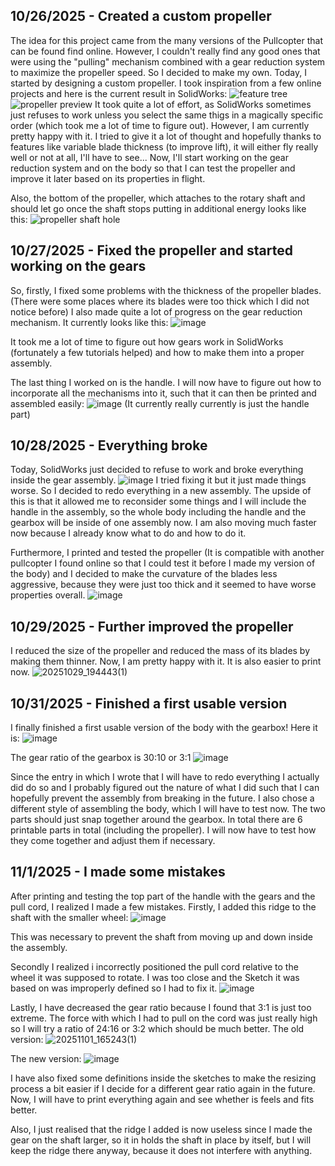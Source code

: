 <!--
  ===================    !!READ THIS NOTICE!!   ====================
  DO NOT edit this file manually. Your changes WILL BE OVERWRITTEN!
  This journal is auto generated and updated by Hack Club Blueprint.
  To edit this file, please edit your journal entries on Blueprint.
  ==================================================================
-->

## 10/26/2025 - Created a custom propeller  

The idea for this project came from the many versions of the Pullcopter that can be found find online. However, I couldn't really find any good ones that were using the "pulling" mechanism combined with a gear reduction system to maximize the propeller speed. So I decided to make my own.
Today, I started by designing a custom propeller. I took inspiration from a few online projects and here is the current result in SolidWorks:
![feature tree](https://blueprint.hackclub.com/user-attachments/blobs/proxy/eyJfcmFpbHMiOnsiZGF0YSI6NTcyMCwicHVyIjoiYmxvYl9pZCJ9fQ==--0e1f53772b359ea5068a5cd8fdf9285a39a15965/image.png)
![propeller preview](https://blueprint.hackclub.com/user-attachments/blobs/proxy/eyJfcmFpbHMiOnsiZGF0YSI6NTcyMywicHVyIjoiYmxvYl9pZCJ9fQ==--c92be1ce1b3f423be1b2b938db5f6343cbb897f0/image.png)
It took quite a lot of effort, as SolidWorks sometimes just refuses to work unless you select the same thigs in a magically specific order (which took me a lot of time to figure out). However, I am currently pretty happy with it. I tried to give it a lot of thought and hopefully thanks to features like variable blade thickness (to improve lift), it will either fly really well or not at all, I'll have to see... Now, I'll start working on the gear reduction system and on the body so that I can test the propeller and improve it later based on its properties in flight.

Also, the bottom of the propeller, which attaches to the rotary shaft and should let go once the shaft stops putting in additional energy looks like this:
![propeller shaft hole](https://blueprint.hackclub.com/user-attachments/blobs/proxy/eyJfcmFpbHMiOnsiZGF0YSI6NTcyNCwicHVyIjoiYmxvYl9pZCJ9fQ==--09efc1b2e7272dc0ccb3abe831a8f392eba03b32/image.png)  

## 10/27/2025 - Fixed the propeller and started working on the gears  

So, firstly, I fixed some problems with the thickness of the propeller blades. (There were some places where its blades were too thick which I did not notice before)
I also made quite a lot of progress on the gear reduction mechanism. It currently looks like this:
![image](https://blueprint.hackclub.com/user-attachments/blobs/proxy/eyJfcmFpbHMiOnsiZGF0YSI6NTg1MSwicHVyIjoiYmxvYl9pZCJ9fQ==--76872e49c5baf7d17cd1be5fca8595545f72f8dd/image.png)

It took me a lot of time to figure out how gears work in SolidWorks (fortunately a few tutorials helped) and how to make them into a proper assembly.

The last thing I worked on is the handle. I will now have to figure out how to incorporate all the mechanisms into it, such that it can then be printed and assembled easily:
![image](https://blueprint.hackclub.com/user-attachments/blobs/proxy/eyJfcmFpbHMiOnsiZGF0YSI6NTg1NCwicHVyIjoiYmxvYl9pZCJ9fQ==--3d6450dbe753bdc30a6a1f8c6edfad7866d146e8/image.png)
(It currently really currently is just the handle part)
  

## 10/28/2025 - Everything broke  

Today, SolidWorks just decided to refuse to work and broke everything inside the gear assembly. 
![image](https://blueprint.hackclub.com/user-attachments/blobs/proxy/eyJfcmFpbHMiOnsiZGF0YSI6NjA3NCwicHVyIjoiYmxvYl9pZCJ9fQ==--11bd8362a898b12ea27e071699fc62431d2292c0/image.png)
I tried fixing it but it just made things worse. So I decided to redo everything in a new assembly. The upside of this is that it allowed me to reconsider some things and I will include the handle in the assembly, so the whole body including the handle and the gearbox will be inside of one assembly now. I am also moving much faster now because I already know what to do and how to do it.

Furthermore, I printed and tested the propeller (It is compatible with another pullcopter I found online so that I could test it before I made my version of the body) and I decided to make the curvature of the blades less aggressive, because they were just too thick and it seemed to have worse properties overall.
![image](https://blueprint.hackclub.com/user-attachments/blobs/proxy/eyJfcmFpbHMiOnsiZGF0YSI6NjA3NSwicHVyIjoiYmxvYl9pZCJ9fQ==--78b2d99ac4c749fdba4aa13fb3cbff1b4221f013/image.png)
  

## 10/29/2025 - Further improved the propeller  

I reduced the size of the propeller and reduced the mass of its blades by making them thinner. Now, I am pretty happy with it. It is also easier to print now.
![20251029_194443(1)](https://blueprint.hackclub.com/user-attachments/blobs/proxy/eyJfcmFpbHMiOnsiZGF0YSI6NjUxOSwicHVyIjoiYmxvYl9pZCJ9fQ==--a057caa9db44d56f26f43138182a601ac16bae98/20251029_194443(1).jpg)
  

## 10/31/2025 - Finished a first usable version  

I finally finished a first usable version of the body with the gearbox! Here it is:
![image](https://blueprint.hackclub.com/user-attachments/blobs/proxy/eyJfcmFpbHMiOnsiZGF0YSI6NzE3MiwicHVyIjoiYmxvYl9pZCJ9fQ==--6cc5add3e0916e601ee7e72d6c85f8e2dff12a6a/image.png)

The gear ratio of the gearbox is 30:10 or 3:1
![image](https://blueprint.hackclub.com/user-attachments/blobs/proxy/eyJfcmFpbHMiOnsiZGF0YSI6NzE3MywicHVyIjoiYmxvYl9pZCJ9fQ==--a551e20644eaed32900ed53cc8b5e0d612018211/image.png)

Since the entry in which I wrote that I will have to redo everything I actually did do so and I probably figured out the nature of what I did such that I can hopefully prevent the assembly from breaking in the future. I also chose a different style of assembling the body, which I will have to test now. The two parts should just snap together around the gearbox. In total there are 6 printable parts in total (including the propeller). I will now have to test how they come together and adjust them if necessary.  

## 11/1/2025 - I made some mistakes  

After printing and testing the top part of the handle with the gears and the pull cord, I realized I made a few mistakes. Firstly, I added this ridge to the shaft with the smaller wheel:
![image](https://blueprint.hackclub.com/user-attachments/blobs/proxy/eyJfcmFpbHMiOnsiZGF0YSI6NzQ0NiwicHVyIjoiYmxvYl9pZCJ9fQ==--a843306c54636194e21b4f98bcd565f0b59f86e5/image.png)

This was necessary to prevent the shaft from moving up and down inside the assembly.

Secondly I realized i incorrectly positioned the pull cord relative to the wheel it was supposed to rotate. I was too close and the Sketch it was based on was improperly defined so I had to fix it.
![image](https://blueprint.hackclub.com/user-attachments/blobs/proxy/eyJfcmFpbHMiOnsiZGF0YSI6NzQ0OCwicHVyIjoiYmxvYl9pZCJ9fQ==--afbf8251f5a98174219991951101f1b25b3e6347/image.png)

Lastly, I have decreased the gear ratio because I found that 3:1 is just too extreme. The force with which I had to pull on the cord was just really high so I will try a ratio of 24:16 or 3:2 which should be much better.
The old version:
![20251101_165243(1)](https://blueprint.hackclub.com/user-attachments/blobs/proxy/eyJfcmFpbHMiOnsiZGF0YSI6NzQ2MCwicHVyIjoiYmxvYl9pZCJ9fQ==--088bfb7146e391f90d035c24faec73b507c7464c/20251101_165243(1).jpg)

The new version:
![image](https://blueprint.hackclub.com/user-attachments/blobs/proxy/eyJfcmFpbHMiOnsiZGF0YSI6NzQ1OSwicHVyIjoiYmxvYl9pZCJ9fQ==--b68051d943e18101930d5564858cedfc03ba9585/image.png)

I have also fixed some definitions inside the sketches to make the resizing process a bit easier if I decide for a different gear ratio again in the future. Now, I will have to print everything again and see whether is feels and fits better.

Also, I just realised that the ridge I added is now useless since I made the gear on the shaft larger, so it in holds the shaft in place by itself, but I will keep the ridge there anyway, because it does not interfere with anything. 
  

